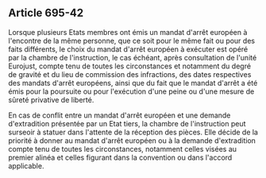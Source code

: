 Article 695-42
----
Lorsque plusieurs Etats membres ont émis un mandat d'arrêt européen à l'encontre
de la même personne, que ce soit pour le même fait ou pour des faits différents,
le choix du mandat d'arrêt européen à exécuter est opéré par la chambre de
l'instruction, le cas échéant, après consultation de l'unité Eurojust, compte
tenu de toutes les circonstances et notamment du degré de gravité et du lieu de
commission des infractions, des dates respectives des mandats d'arrêt européens,
ainsi que du fait que le mandat d'arrêt a été émis pour la poursuite ou pour
l'exécution d'une peine ou d'une mesure de sûreté privative de liberté.

En cas de conflit entre un mandat d'arrêt européen et une demande d'extradition
présentée par un Etat tiers, la chambre de l'instruction peut surseoir à statuer
dans l'attente de la réception des pièces. Elle décide de la priorité à donner
au mandat d'arrêt européen ou à la demande d'extradition compte tenu de toutes
les circonstances, notamment celles visées au premier alinéa et celles figurant
dans la convention ou dans l'accord applicable.
